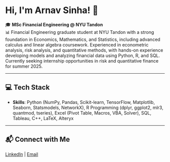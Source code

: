 # Hi, I'm Arnav Sinha! 👋

🎓 **MSc Financial Engineering @ NYU Tandon**  
📊 Financial Engineering graduate student at NYU Tandon with a strong foundation in Economics, Mathematics, and Statistics, including advanced calculus and linear algebra coursework. Experienced in econometric analysis, risk analysis, and quantitative methods, with hands-on experience developing models and analyzing financial data using Python, R, and SQL. Currently seeking internship opportunities in risk and quantitative finance for summer 2025.

---


## 💻 Tech Stack

- **Skills**: Python (NumPy, Pandas, Scikit-learn, TensorFlow, Matplotlib, Seaborn, Statsmodels, NetworkX), R Programming (dplyr, ggplot2, mlr3, quantmod, tseries), Excel (Pivot Table, Macros, VBA, Solver), SQL, Tableau, C++, LaTeX, Alteryx 
 
---

## 📬 Connect with Me

[LinkedIn](https://www.linkedin.com/in/arnav-sinha-55ab61216/) | [Email](as19390@nyu.edu)  
